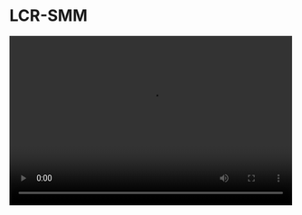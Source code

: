 LCR-SMM
====
<video src="https://github.com/zqxbit/videos/blob/main/fig6.mp4" controls="controls" width="500" height="300">
